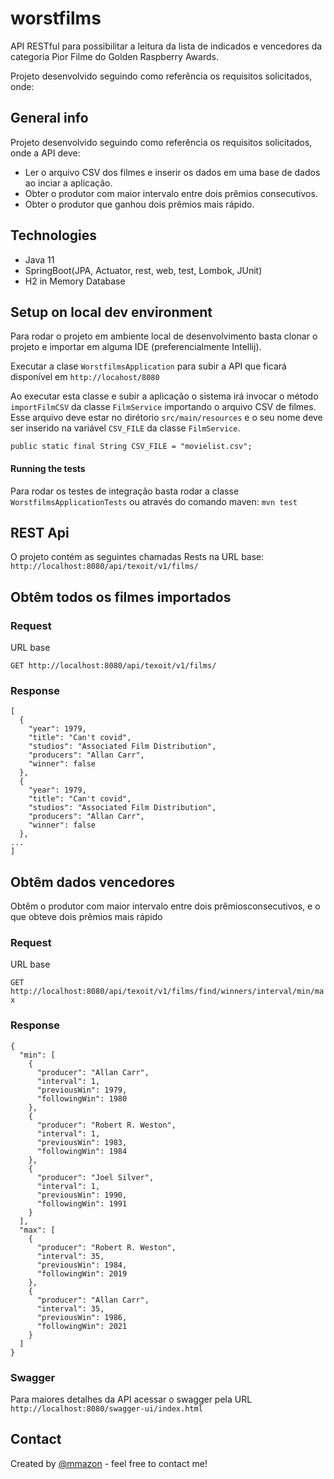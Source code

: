# worstfilms
API RESTful para possibilitar a leitura da lista de indicados e vencedores da categoria Pior Filme do Golden Raspberry Awards.

Projeto desenvolvido seguindo como referência os requisitos solicitados, onde:

## General info
Projeto desenvolvido seguindo como referência os requisitos solicitados, onde a API deve:
* Ler o arquivo CSV dos filmes e inserir os dados em uma base de dados ao inciar a aplicação.
* Obter o  produtor com  maior  intervalo  entre  dois  prêmios consecutivos.
* Obter o  produtor que ganhou  dois  prêmios mais rápido.

## Technologies
* Java 11
* SpringBoot(JPA, Actuator, rest, web, test, Lombok, JUnit)
* H2 in Memory Database

## Setup on local dev environment
Para rodar o projeto em ambiente local de desenvolvimento basta clonar o projeto e importar em alguma IDE (preferencialmente Intellij).

Executar a clase ``` WorstfilmsApplication ``` para subir a API que ficará disponível em ```http://locahost/8080```

Ao executar esta classe e subir a aplicação o sistema irá invocar o método ```importFilmCSV``` da classe ```FilmService``` importando o arquivo CSV de filmes.
Esse arquivo deve estar no dirétorio ```src/main/resources``` e o seu nome deve ser inserido na variável ```CSV_FILE``` da classe ```FilmService```.

`public static final String CSV_FILE = "movielist.csv";`

#### Running the tests
Para rodar os testes de integração basta rodar a classe ```WorstfilmsApplicationTests``` ou através do comando maven: ```mvn test```


## REST Api
O projeto contém as seguintes chamadas Rests na URL base: `http://localhost:8080/api/texoit/v1/films/`

## Obtêm todos os filmes importados

### Request

URL base

`GET http://localhost:8080/api/texoit/v1/films/`

### Response
```
[
  {
    "year": 1979,
    "title": "Can't covid",
    "studios": "Associated Film Distribution",
    "producers": "Allan Carr",
    "winner": false
  },
  {
    "year": 1979,
    "title": "Can't covid",
    "studios": "Associated Film Distribution",
    "producers": "Allan Carr",
    "winner": false
  },
...
]
```


## Obtêm dados vencedores
Obtêm o  produtor com  maior  intervalo  entre  dois  prêmiosconsecutivos,  e  o  que obteve dois prêmios mais rápido

### Request

URL base

`GET http://localhost:8080/api/texoit/v1/films/find/winners/interval/min/max`

### Response
```
{
  "min": [
    {
      "producer": "Allan Carr",
      "interval": 1,
      "previousWin": 1979,
      "followingWin": 1980
    },
    {
      "producer": "Robert R. Weston",
      "interval": 1,
      "previousWin": 1983,
      "followingWin": 1984
    },
    {
      "producer": "Joel Silver",
      "interval": 1,
      "previousWin": 1990,
      "followingWin": 1991
    }
  ],
  "max": [
    {
      "producer": "Robert R. Weston",
      "interval": 35,
      "previousWin": 1984,
      "followingWin": 2019
    },
    {
      "producer": "Allan Carr",
      "interval": 35,
      "previousWin": 1986,
      "followingWin": 2021
    }
  ]
}
```
### Swagger
Para maiores detalhes da API acessar o swagger pela URL
`http://localhost:8080/swagger-ui/index.html`

## Contact
Created by [@mmazon](https://www.linkedin.com/in/moacirmazon) - feel free to contact me!